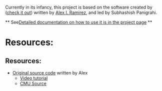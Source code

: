 Currently in its infancy, this project is based on the software created by ([check it out](https://github.com/alexram1313/text-to-speech-sample)) written by [Alex I. Ramirez](https://github.com/alexram1313), and led by Subhashish Panigrahi.

** See[Detailed documentation on how to use it is in the project page](https://commons.wikimedia.org/wiki/OpenSpeaks/toolkit/Lekatha) **

# Resources:
## Resources:
* [Original source code](https://github.com/alexram1313/text-to-speech-sample) written by Alex
  - [Video tutorial](https://www.youtube.com/watch?v=KSSsVhoR7FQ)
  - [CMU Source](http://www.speech.cs.cmu.edu/cgi-bin/cmudict)
